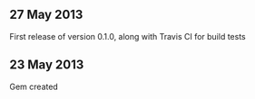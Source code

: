 27 May 2013
-----------

First release of version 0.1.0, along with Travis CI for build tests

23 May 2013
-----------

Gem created